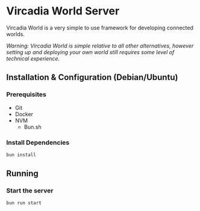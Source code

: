 # Vircadia World Server

Vircadia World is a very simple to use framework for developing connected worlds.

*Warning: Vircadia World is simple relative to all other alternatives, however setting up and deploying your own world still requires some level of technical experience.*

## Installation & Configuration (Debian/Ubuntu)

### Prerequisites

* Git
* Docker
* NVM
    * Bun.sh

### Install Dependencies

```sh
bun install
```

## Running

### Start the server

```bash
bun run start
```

